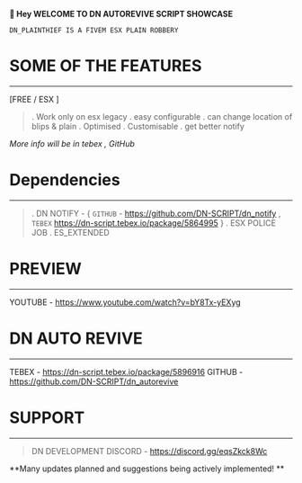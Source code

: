 **👋 Hey  WELCOME TO DN AUTOREVIVE SCRIPT SHOWCASE**

`DN_PLAINTHIEF IS A FIVEM ESX PLAIN ROBBERY`

# SOME OF THE FEATURES
-----------------------------

[FREE / ESX ]

> . Work only on esx legacy
> . easy configurable
> . can change location of blips & plain
> . Optimised
> . Customisable 
> . get better notify 

*More info will be in tebex , GitHub*

# Dependencies
------------------

> . DN NOTIFY -  { `GITHUB` - https://github.com/DN-SCRIPT/dn_notify , `TEBEX` https://dn-script.tebex.io/package/5864995 }
> . ESX POLICE JOB
> . ES_EXTENDED

# PREVIEW
--------------------------

YOUTUBE - https://www.youtube.com/watch?v=bY8Tx-yEXyg

# DN AUTO REVIVE
-------------- 

 TEBEX - https://dn-script.tebex.io/package/5896916
 GITHUB - https://github.com/DN-SCRIPT/dn_autorevive

# SUPPORT
-------------

> DN DEVELOPMENT DISCORD - https://discord.gg/eqsZkck8Wc

 **Many updates planned and suggestions being actively implemented! **


